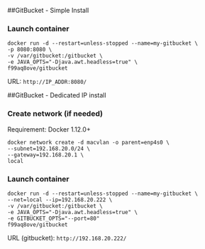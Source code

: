 ##GitBucket - Simple Install

### Launch container

```
docker run -d --restart=unless-stopped --name=my-gitbucket \
-p 8080:8080 \
-v /var/gitbucket:/gitbucket \
-e JAVA_OPTS="-Djava.awt.headless=true" \
f99aq8ove/gitbucket
```

URL: `http://IP_ADDR:8080/`

##GitBucket - Dedicated IP install

### Create network (if needed)

Requirement: Docker 1.12.0+

```
docker network create -d macvlan -o parent=enp4s0 \
--subnet=192.168.20.0/24 \
--gateway=192.168.20.1 \
local
```

### Launch container

```
docker run -d --restart=unless-stopped --name=my-gitbucket \
--net=local --ip=192.168.20.222 \
-v /var/gitbucket:/gitbucket \
-e JAVA_OPTS="-Djava.awt.headless=true" \
-e GITBUCKET_OPTS="--port=80" 
f99aq8ove/gitbucket
```

URL (gitbucket): `http://192.168.20.222/`

